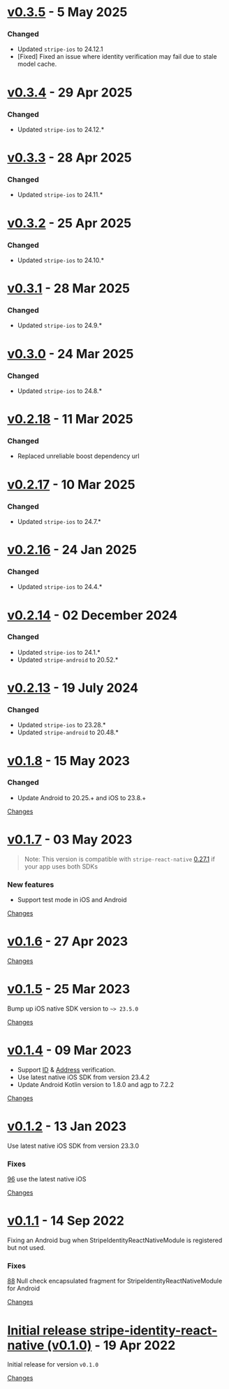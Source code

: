 # [v0.3.5](https://github.com/stripe/stripe-identity-react-native/releases/tag/v0.3.4) - 5 May 2025

### Changed

- Updated `stripe-ios` to 24.12.1
- [Fixed] Fixed an issue where identity verification may fail due to stale model cache.

# [v0.3.4](https://github.com/stripe/stripe-identity-react-native/releases/tag/v0.3.4) - 29 Apr 2025

### Changed

- Updated `stripe-ios` to 24.12.\*

<a name="v0.3.3">

# [v0.3.3](https://github.com/stripe/stripe-identity-react-native/releases/tag/v0.3.3) - 28 Apr 2025

### Changed

- Updated `stripe-ios` to 24.11.\*

<a name="v0.3.2">

# [v0.3.2](https://github.com/stripe/stripe-identity-react-native/releases/tag/v0.3.2) - 25 Apr 2025

### Changed

- Updated `stripe-ios` to 24.10.\*

<a name="v0.3.1">

# [v0.3.1](https://github.com/stripe/stripe-identity-react-native/releases/tag/v0.3.1) - 28 Mar 2025

### Changed

- Updated `stripe-ios` to 24.9.\*

<a name="v0.3.0">

# [v0.3.0](https://github.com/stripe/stripe-identity-react-native/releases/tag/v0.3.0) - 24 Mar 2025

### Changed

- Updated `stripe-ios` to 24.8.\*

<a name="v0.2.18"></a>

# [v0.2.18](https://github.com/stripe/stripe-identity-react-native/releases/tag/v0.2.18) - 11 Mar 2025

### Changed

- Replaced unreliable boost dependency url

<a name="v0.2.17"></a>

# [v0.2.17](https://github.com/stripe/stripe-identity-react-native/releases/tag/v0.2.17) - 10 Mar 2025

### Changed

- Updated `stripe-ios` to 24.7.\*

<a name="v0.2.16"></a>

# [v0.2.16](https://github.com/stripe/stripe-identity-react-native/releases/tag/v0.2.16) - 24 Jan 2025

### Changed

- Updated `stripe-ios` to 24.4.\*

<a name="v0.2.14"></a>

# [v0.2.14](https://github.com/stripe/stripe-identity-react-native/releases/tag/v0.2.14) - 02 December 2024

### Changed

- Updated `stripe-ios` to 24.1.\*
- Updated `stripe-android` to 20.52.\*

<a name="v0.2.13"></a>

# [v0.2.13](https://github.com/stripe/stripe-identity-react-native/releases/tag/v0.2.13) - 19 July 2024

### Changed

- Updated `stripe-ios` to 23.28.\*
- Updated `stripe-android` to 20.48.\*

<a name="v0.1.8"></a>

# [v0.1.8](https://github.com/stripe/stripe-identity-react-native/releases/tag/v0.1.8) - 15 May 2023

### Changed

- Update Android to 20.25.+ and iOS to 23.8.+

[Changes][v0.1.8]

<a name="v0.1.7"></a>

# [v0.1.7](https://github.com/stripe/stripe-identity-react-native/releases/tag/v0.1.7) - 03 May 2023

<!-- Please group the following commits into one of the sections below. -->
<!-- Remove empty sections when done. -->

> Note: This version is compatible with `stripe-react-native` [0.27.1](https://github.com/stripe/stripe-react-native/releases/tag/v0.27.1) if your app uses both SDKs

### New features

- Support test mode in iOS and Android

[Changes][v0.1.7]

<a name="v0.1.6"></a>

# [v0.1.6](https://github.com/stripe/stripe-identity-react-native/releases/tag/v0.1.6) - 27 Apr 2023

[Changes][v0.1.6]

<a name="v0.1.5"></a>

# [v0.1.5](https://github.com/stripe/stripe-identity-react-native/releases/tag/v0.1.5) - 25 Mar 2023

Bump up iOS native SDK version to `~> 23.5.0`

[Changes][v0.1.5]

<a name="v0.1.4"></a>

# [v0.1.4](https://github.com/stripe/stripe-identity-react-native/releases/tag/v0.1.4) - 09 Mar 2023

- Support [ID](https://stripe.com/docs/identity/verification-checks?type=id-number) & [Address](https://stripe.com/docs/identity/verification-checks?type=address) verification.
- Use latest native iOS SDK from version 23.4.2
- Update Android Kotlin version to 1.8.0 and agp to 7.2.2

[Changes][v0.1.4]

<a name="v0.1.2"></a>

# [v0.1.2](https://github.com/stripe/stripe-identity-react-native/releases/tag/v0.1.2) - 13 Jan 2023

Use latest native iOS SDK from version 23.3.0

### Fixes

[96](https://github.com/stripe/stripe-identity-react-native/pull/96) use the latest native iOS

[Changes][v0.1.2]

<a name="v0.1.1"></a>

# [v0.1.1](https://github.com/stripe/stripe-identity-react-native/releases/tag/v0.1.1) - 14 Sep 2022

Fixing an Android bug when StripeIdentityReactNativeModule is registered but not used.

### Fixes

[88](https://https://github.com/stripe/stripe-identity-react-native/pull/88) Null check encapsulated fragment for StripeIdentityReactNativeModule for Android

[Changes][v0.1.1]

<a name="v0.1.0"></a>

# [Initial release stripe-identity-react-native (v0.1.0)](https://github.com/stripe/stripe-identity-react-native/releases/tag/v0.1.0) - 19 Apr 2022

Initial release for version `v0.1.0`

[Changes][v0.1.0]

[v0.1.8]: https://github.com/stripe/stripe-identity-react-native/compare/v0.1.7...v0.1.8
[v0.1.7]: https://github.com/stripe/stripe-identity-react-native/compare/v0.1.6...v0.1.7
[v0.1.6]: https://github.com/stripe/stripe-identity-react-native/compare/v0.1.5...v0.1.6
[v0.1.5]: https://github.com/stripe/stripe-identity-react-native/compare/v0.1.4...v0.1.5
[v0.1.4]: https://github.com/stripe/stripe-identity-react-native/compare/v0.1.2...v0.1.4
[v0.1.2]: https://github.com/stripe/stripe-identity-react-native/compare/v0.1.1...v0.1.2
[v0.1.1]: https://github.com/stripe/stripe-identity-react-native/compare/v0.1.0...v0.1.1
[v0.1.0]: https://github.com/stripe/stripe-identity-react-native/tree/v0.1.0
